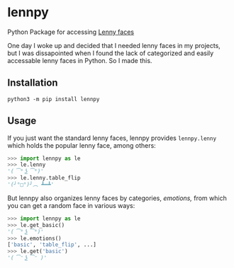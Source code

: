 # lennpy

Python Package for accessing [Lenny faces](https://knowyourmeme.com/memes/%CD%A1-%CD%9C%CA%96-%CD%A1-lenny-face)

One day I woke up and decided that I needed lenny faces in my projects, but I was dissapointed when I found the lack of categorized and easily accessable lenny faces in Python. So I made this.

## Installation

```
python3 -m pip install lennpy
```

## Usage

If you just want the standard lenny faces, lennpy provides `lennpy.lenny` which holds the popular lenny face, among others:

```py
>>> import lennpy as le
>>> le.lenny
'( ͡° ͜ʖ ͡°)'
>>> le.lenny.table_flip
'(╯°□°)╯︵ ┻━┻'
```

But lennpy also organizes lenny faces by categories, _emotions,_ from which you can get a random face in various ways:

```py
>>> import lennpy as le
>>> le.get_basic()
'( ͡° ͜ʖ ͡°)'
>>> le.emotions()
['basic', 'table_flip', ...]
>>> le.get('basic')
'( ͡ᵔ ͜ʖ ͡ᵔ )'
```